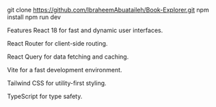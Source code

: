 git clone https://github.com/IbraheemAbuataileh/Book-Explorer.git
npm install
npm run dev 

Features
React 18 for fast and dynamic user interfaces.

React Router for client-side routing.

React Query for data fetching and caching.

Vite for a fast development environment.

Tailwind CSS for utility-first styling.

TypeScript for type safety.
